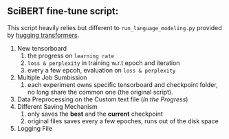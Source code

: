 ## SciBERT fine-tune script:

This script heavily relies but different to `run_language_modeling.py` provided by [hugging transformers](http://github.com).
1. New tensorboard
   1. the progress on `learning rate`
   1. `loss & perplexity` in training w.r.t epoch and iteration
   1. every a few epcoh, evaluation on `loss & perplexity`
1. Multiple Job Sumbission
   1. each experiment owns specific tensorboard and checkpoint folder, no long share the common one (the original script).
1. Data Preprocessing on the Custom text file (*In the Progress*)
1. Different Saving Mechanism
   1. only saves the **best** and the **current** checkpoint
   1. original files saves every a few epoches, runs out of the disk space
1. Logging File
